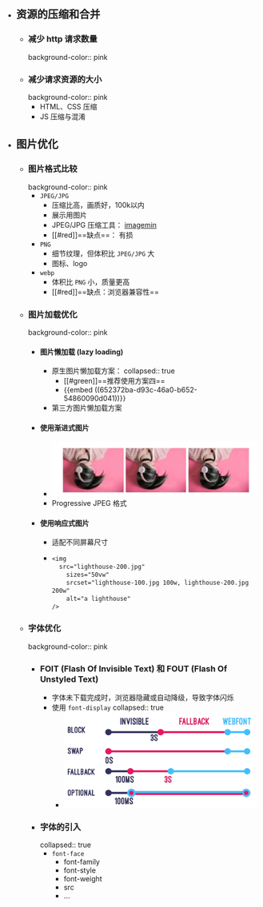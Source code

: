 - ## 资源的压缩和合并
	- ### 减少 http 请求数量
	  background-color:: pink
	- ### 减少请求资源的大小
	  background-color:: pink
		- HTML、CSS 压缩
		- JS 压缩与混淆
- ## 图片优化
	- ### 图片格式比较
	  background-color:: pink
		- `JPEG/JPG`
			- 压缩比高，画质好，100k以内
			- 展示用图片
			- JPEG/JPG 压缩工具： [imagemin](https://github.com/imagemin/imagemin)
			- [[#red]]==缺点==： 有损
		- `PNG`
			- 细节纹理，但体积比 `JPEG/JPG` 大
			- 图标、logo
		- `webp`
			- 体积比 `PNG` 小，质量更高
			- [[#red]]==缺点：浏览器兼容性==
	- ### 图片加载优化
	  background-color:: pink
		- #### 图片懒加载 (lazy loading)
			- 原生图片懒加载方案：
			  collapsed:: true
				- [[#green]]==推荐使用方案四==
				- {{embed ((652372ba-d93c-46a0-b652-54860090d041))}}
			- 第三方图片懒加载方案
		- #### 使用渐进式图片
			- ![image.png](../assets/image_1696847723111_0.png)
			- Progressive JPEG 格式
		- #### 使用响应式图片
			- 适配不同屏幕尺寸
			- ```
			  <img
			  	src="lighthouse-200.jpg"
			      sizes="50vw"
			      srcset="lighthouse-100.jpg 100w, lighthouse-200.jpg 200w"
			      alt="a lighthouse"
			  />
			  ```
	- ### 字体优化
	  background-color:: pink
		- ### FOIT (Flash Of Invisible Text) 和 FOUT (Flash Of Unstyled Text)
			- 字体未下载完成时，浏览器隐藏或自动降级，导致字体闪烁
			- 使用 `font-display`
			  collapsed:: true
				- ![image.png](../assets/image_1696848652874_0.png)
		- ### 字体的引入
		  collapsed:: true
			- `font-face`
				- font-family
				- font-style
				- font-weight
				- src
				- ...